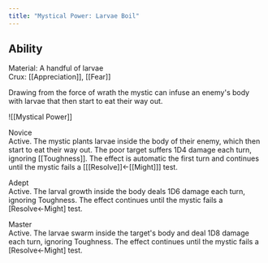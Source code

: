 ```yaml
---
title: "Mystical Power: Larvae Boil"
---
```

## Ability
Material: A handful of larvae<br>Crux: [[Appreciation]], [[Fear]]

Drawing from the force of wrath the mystic can infuse an enemy's body with larvae that then start to eat their way out.

![[Mystical Power]]

Novice<br>Active. The mystic plants larvae inside the body of their enemy, which then start to eat their way out. The poor target suffers 1D4 damage each turn, ignoring [[Toughness]]. The effect is automatic the first turn and continues until the mystic fails a \[[[Resolve]]←[[Might]]\] test.

Adept<br>Active. The larval growth inside the body deals 1D6 damage each turn, ignoring Toughness. The effect continues until the mystic fails a \[Resolve←Might\] test.

Master<br>Active. The larvae swarm inside the target's body and deal 1D8 damage each turn, ignoring Toughness. The effect continues until the mystic fails a \[Resolve←Might\] test.